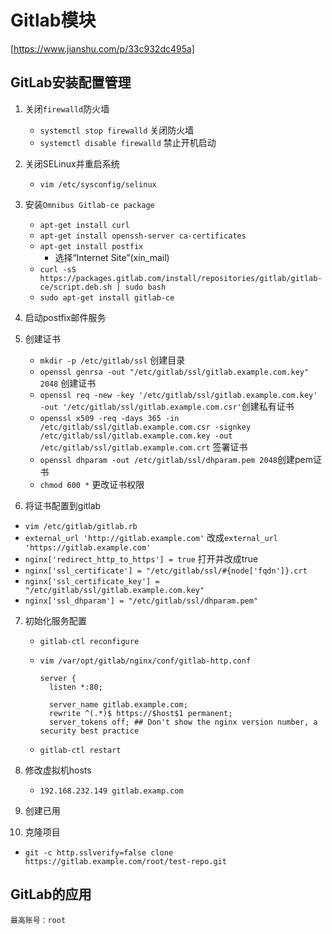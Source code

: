# Gitlab模块

[https://www.jianshu.com/p/33c932dc495a]

## GitLab安装配置管理

1. 关闭`firewalld`防火墙
   * `systemctl stop firewalld` 关闭防火墙
   * `systemctl disable firewalld` 禁止开机启动

2. 关闭SELinux并重启系统
   * `vim /etc/sysconfig/selinux`

3. 安装`Omnibus Gitlab-ce package`
   * `apt-get install curl`
   * `apt-get install openssh-server ca-certificates`
   * `apt-get install postfix`
     * 选择“Internet Site”(xin_mail)
   * `curl -sS https://packages.gitlab.com/install/repositories/gitlab/gitlab-ce/script.deb.sh | sudo bash`
   * `sudo apt-get install gitlab-ce`

4. 启动postfix邮件服务

5. 创建证书

   * `mkdir -p /etc/gitlab/ssl` 创建目录
   * `openssl genrsa -out "/etc/gitlab/ssl/gitlab.example.com.key" 2048` 创建证书
   * `openssl req -new -key '/etc/gitlab/ssl/gitlab.example.com.key' -out '/etc/gitlab/ssl/gitlab.example.com.csr'`创建私有证书
   * `openssl x509 -req -days 365 -in /etc/gitlab/ssl/gitlab.example.com.csr -signkey /etc/gitlab/ssl/gitlab.example.com.key -out /etc/gitlab/ssl/gitlab.example.com.crt` 签署证书
   * `openssl dhparam -out /etc/gitlab/ssl/dhparam.pem 2048`创建pem证书
   * `chmod 600 *` 更改证书权限

6.  将证书配置到gitlab

   * `vim /etc/gitlab/gitlab.rb` 
   * `external_url 'http://gitlab.example.com'` 改成`external_url 'https://gitlab.example.com'`
   * `nginx['redirect_http_to_https'] = true` 打开并改成true
   * `nginx['ssl_certificate'] = "/etc/gitlab/ssl/#{node['fqdn']}.crt`
   * `nginx['ssl_certificate_key'] = "/etc/gitlab/ssl/gitlab.example.com.key"`
   * `nginx['ssl_dhparam'] = "/etc/gitlab/ssl/dhparam.pem"`

7. 初始化服务配置

   * `gitlab-ctl reconfigure`

   * `vim /var/opt/gitlab/nginx/conf/gitlab-http.conf`

     ````
     server {
       listen *:80;

       server_name gitlab.example.com;
       rewrite ^(.*)$ https://$host$1 permanent;
       server_tokens off; ## Don't show the nginx version number, a security best practice
     ````

   * `gitlab-ctl restart`

8. 修改虚拟机hosts

   * `192.168.232.149 gitlab.examp.com`

9. 创建已用

10. 克隆项目

  * `git -c http.sslverify=false clone https://gitlab.example.com/root/test-repo.git` 


## GitLab的应用

````
最高账号：root
````









